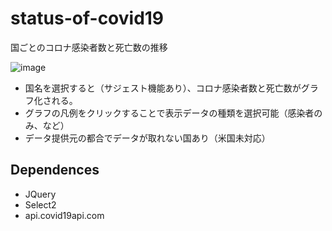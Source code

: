 # status-of-covid19
国ごとのコロナ感染者数と死亡数の推移


![image](https://user-images.githubusercontent.com/79554085/150882563-72f6d2fe-f5a7-47d5-9276-49e072adbcb1.png)

* 国名を選択すると（サジェスト機能あり）、コロナ感染者数と死亡数がグラフ化される。
* グラフの凡例をクリックすることで表示データの種類を選択可能（感染者のみ、など）
* データ提供元の都合でデータが取れない国あり（米国未対応）

## Dependences
* JQuery
* Select2
* api.covid19api.com
